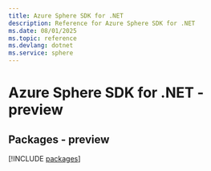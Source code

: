 ```yaml
---
title: Azure Sphere SDK for .NET
description: Reference for Azure Sphere SDK for .NET
ms.date: 08/01/2025
ms.topic: reference
ms.devlang: dotnet
ms.service: sphere
---
```

# Azure Sphere SDK for .NET - preview
## Packages - preview
[!INCLUDE [packages](sphere-index.md)]